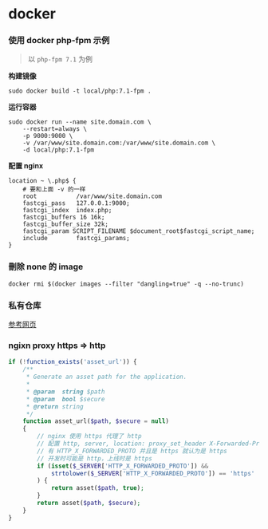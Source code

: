 # docker

### 使用 docker php-fpm 示例

> 以 `php-fpm 7.1` 为例

**构建镜像**
```
sudo docker build -t local/php:7.1-fpm .
```

**运行容器**
```
sudo docker run --name site.domain.com \
    --restart=always \
    -p 9000:9000 \
    -v /var/www/site.domain.com:/var/www/site.domain.com \
    -d local/php:7.1-fpm
```

**配置 nginx**
```
location ~ \.php$ {
    # 要和上面 -v 的一样
    root           /var/www/site.domain.com
    fastcgi_pass   127.0.0.1:9000;
    fastcgi_index  index.php;
    fastcgi_buffers 16 16k;
    fastcgi_buffer_size 32k;
    fastcgi_param SCRIPT_FILENAME $document_root$fastcgi_script_name;
    include        fastcgi_params;
}
```


### 刪除 none 的 image
```
docker rmi $(docker images --filter "dangling=true" -q --no-trunc)
```

### 私有仓库
[参考网页](https://www.cnblogs.com/fengzheng/p/5168951.html)

### ngixn proxy https => http
```php
if (!function_exists('asset_url')) {
    /**
     * Generate an asset path for the application.
     *
     * @param  string $path
     * @param  bool $secure
     * @return string
     */
    function asset_url($path, $secure = null)
    {
        // nginx 使用 https 代理了 http
        // 配置 http, server, location: proxy_set_header X-Forwarded-Proto $scheme;
        // 有 HTTP_X_FORWARDED_PROTO 并且是 https 就认为是 https
        // 开发时可能是 http，上线时是 https
        if (isset($_SERVER['HTTP_X_FORWARDED_PROTO']) &&
            strtolower($_SERVER['HTTP_X_FORWARDED_PROTO']) == 'https'
        ) {
            return asset($path, true);
        }
        return asset($path, $secure);
    }
}
```
